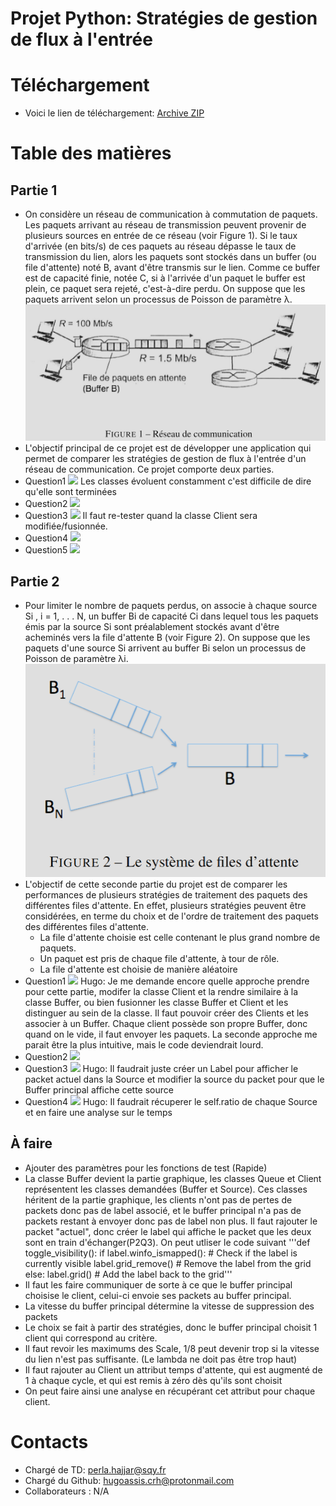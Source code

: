 
# Projet Python: Stratégies de gestion de flux à l'entrée 

# Téléchargement
  - Voici le lien de téléchargement:
  [Archive ZIP](https://github.com/uvsq22200574/Projet-IN407/raw/main/embed/Projet-IN407_2024_04_20.7z)

# Table des matières
  ## Partie 1
  - On considère un réseau de communication à commutation de paquets. Les paquets arrivant au réseau de transmission peuvent provenir de plusieurs sources en entrée de ce réseau (voir Figure 1). Si le taux d'arrivée (en bits/s) de ces paquets au réseau dépasse le taux de transmission du lien, alors les paquets sont stockés dans un buffer (ou file d'attente) noté B, avant d'être transmis sur le lien. Comme ce buffer est de capacité finie, notée C, si à l'arrivée d'un paquet le buffer est plein, ce paquet sera rejeté, c'est-à-dire perdu. On suppose que les paquets arrivent selon un processus de Poisson de paramètre λ.
  ![Figure1](embed/Figure%201.png)
  - L'objectif principal de ce projet est de développer une application qui permet de comparer les stratégies de gestion de flux à l'entrée d'un réseau de communication. Ce projet comporte deux parties.
  - Question1 ![](https://img.shields.io/badge/Status-half_completed-yellow) Les classes évoluent constamment c'est difficile de dire qu'elle sont terminées
  - Question2 ![](https://img.shields.io/badge/Status-completed-green)
  - Question3 ![](https://img.shields.io/badge/Status-completed-green) Il faut re-tester quand la classe Client sera modifiée/fusionnée.
  - Question4 ![](https://img.shields.io/badge/Status-completed-green)
  - Question5 ![](https://img.shields.io/badge/Status-completed-green)
  ## Partie 2
  - Pour limiter le nombre de paquets perdus, on associe à chaque source Si , i = 1, . . . N, un buffer Bi de capacité Ci dans lequel tous les paquets émis par la source Si sont préalablement stockés avant d'être acheminés vers la file d'attente B (voir Figure 2). On suppose que les paquets d'une source Si arrivent au buffer Bi selon un processus de Poisson de paramètre λi.
  ![Figure2](embed/Figure%202.png)
  - L'objectif de cette seconde partie du projet est de comparer les performances de plusieurs stratégies de traitement des paquets des différentes files d'attente. En effet, plusieurs stratégies peuvent être considérées, en terme du choix et de l'ordre de traitement des paquets des différentes files d'attente.
    - La file d'attente choisie est celle contenant le plus grand nombre de paquets.
    - Un paquet est pris de chaque file d'attente, à tour de rôle.
    - La file d'attente est choisie de manière aléatoire
  - Question1 ![](https://img.shields.io/badge/Status-todo-red) Hugo: Je me demande encore quelle approche prendre pour cette partie, modifer la classe Client et la rendre similaire à la classe Buffer, ou bien fusionner les classe Buffer et Client et les distinguer au sein de la classe. Il faut pouvoir créer des Clients et les associer à un Buffer. Chaque client possède son propre Buffer, donc quand on le vide, il faut envoyer les paquets. La seconde approche me parait être la plus intuitive, mais le code deviendrait lourd.
  - Question2 ![](https://img.shields.io/badge/Status-todo-red)
  - Question3 ![](https://img.shields.io/badge/Status-todo-red) Hugo: Il faudrait juste créer un Label pour afficher le packet actuel dans la Source et modifier la source du packet pour que le Buffer principal affiche cette source
  - Question4 ![](https://img.shields.io/badge/Status-todo-red) Hugo: Il faudrait récuperer le self.ratio de chaque Source et en faire une analyse sur le temps
  ## À faire
  - Ajouter des paramètres pour les fonctions de test (Rapide)
  - La classe Buffer devient la partie graphique, les classes Queue et Client représentent les classes demandées (Buffer et Source). Ces classes héritent de la partie graphique, les clients n'ont pas de pertes de packets donc pas de label associé, et le buffer principal n'a pas de packets restant à envoyer donc pas de label non plus. Il faut rajouter le packet "actuel", donc créer le label qui affiche le packet que les deux sont en train d'échanger(P2Q3). On peut utliser le code suivant '''def toggle_visibility():
    if label.winfo_ismapped():  # Check if the label is currently visible
        label.grid_remove()  # Remove the label from the grid
    else:
        label.grid()  # Add the label back to the grid'''
  - Il faut les faire communiquer de sorte à ce que le buffer principal choisise le client, celui-ci envoie ses packets au buffer principal.
  - La vitesse du buffer principal détermine la vitesse de suppression des packets
  - Le choix se fait à partir des stratégies, donc le buffer principal choisit 1 client qui correspond au critère.
  - Il faut revoir les maximums des Scale, 1/8 peut devenir trop si la vitesse du lien n'est pas suffisante. (Le lambda ne doit pas être trop haut)
  - Il faut rajouter au Client un attribut temps d'attente, qui est augmenté de 1 à chaque cycle, et qui est remis à zéro dès qu'ils sont choisit
  - On peut faire ainsi une analyse en récupérant cet attribut pour chaque client.

# Contacts
  - Chargé de TD: perla.hajjar@sqy.fr
  - Chargé du Github: hugoassis.crh@protonmail.com
  - Collaborateurs : N/A
